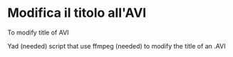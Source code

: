 # Modifica il titolo all'AVI

To modify title of AVI

Yad (needed) script that use ffmpeg (needed) to modify the title of an .AVI
